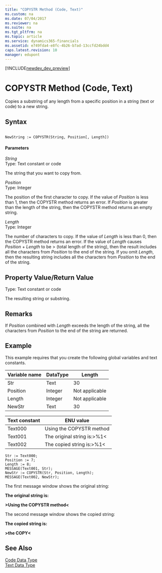 ```yaml
---
title: "COPYSTR Method (Code, Text)"
ms.custom: na
ms.date: 07/04/2017
ms.reviewer: na
ms.suite: na
ms.tgt_pltfrm: na
ms.topic: article
ms.service: dynamics365-financials
ms.assetid: e749fda4-e8fc-4b26-b7ad-13ccfd24bdd4
caps.latest.revision: 10
manager: edupont
---
```


[!INCLUDE[newdev_dev_preview](../includes/newdev_dev_preview.md)]

# COPYSTR Method (Code, Text)
Copies a substring of any length from a specific position in a string \(text or code\) to a new string.  
  
## Syntax  
  
```  
  
NewString := COPYSTR(String, Position[, Length])  
```  
  
#### Parameters  
 *String*  
 Type: Text constant or code  
  
 The string that you want to copy from.  
  
 *Position*  
 Type: Integer  
  
 The position of the first character to copy. If the value of *Position* is less than 1, then the COPYSTR method returns an error. If *Position* is greater than the length of the string, then the COPYSTR method returns an empty string.  
  
 *Length*  
 Type: Integer  
  
 The number of characters to copy. If the value of *Length* is less than 0, then the COPYSTR method returns an error. If the value of *Length* causes *Position* + *Length* to be > \(total length of the string\), then the result includes all the characters from *Position* to the end of the string. If you omit *Length*, then the resulting string includes all the characters from *Position* to the end of the string.  
  
## Property Value/Return Value  
 Type: Text constant or code  
  
 The resulting string or substring.  
  
## Remarks  
 If *Position* combined with *Length* exceeds the length of the string, all the characters from *Position* to the end of the string are returned.  
  
## Example  
 This example requires that you create the following global variables and text constants.  
  
|Variable name|DataType|Length|  
|-------------------|--------------|------------|  
|Str|Text|30|  
|Position|Integer|Not applicable|  
|Length|Integer|Not applicable|  
|NewStr|Text|30|  
  
|Text constant|ENU value|  
|-------------------|---------------|  
|Text000|Using the COPYSTR method|  
|Text001|The original string is:>%1\<|  
|Text002|The copied string is:>%1\<|  
  
```  
Str := Text000;  
Position := 7;  
Length := 8;  
MESSAGE(Text001, Str);  
NewStr := COPYSTR(Str, Position, Length);  
MESSAGE(Text002, NewStr);  
```  
  
 The first message window shows the original string:  
  
 **The original string is:**  
  
 **>Using the COPYSTR method\<**  
  
 The second message window shows the copied string:  
  
 **The copied string is:**  
  
 **>the COPY\<**  
  
## See Also  
 [Code Data Type](../datatypes/devenv-Code-Data-Type.md)   
 [Text Data Type](../datatypes/devenv-Text-Data-Type.md)